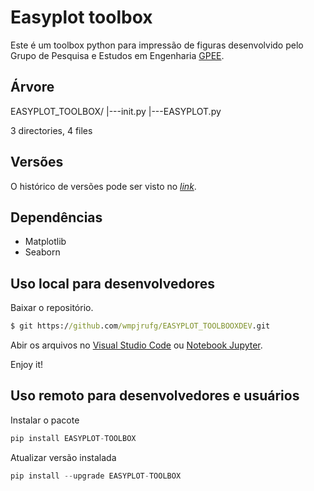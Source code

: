 # Easyplot toolbox
Este é um toolbox python para impressão de figuras desenvolvido pelo Grupo de Pesquisa e Estudos em Engenharia [GPEE](dgp.cnpq.br/dgp/espelhogrupo/0710850761714940).

## Árvore
EASYPLOT_TOOLBOX/
|---init.py
|---EASYPLOT.py

3 directories, 4 files

## Versões
O histórico de versões pode ser visto no [_link_](https://pypi.org/project/EASYPLOT-TOOLBOX/#history).

## Dependências
- Matplotlib
- Seaborn

## Uso local para desenvolvedores
Baixar o repositório.

```cmd
$ git https://github.com/wmpjrufg/EASYPLOT_TOOLBOOXDEV.git
```
Abir os arquivos no [Visual Studio Code](https://code.visualstudio.com) ou [Notebook Jupyter](https://jupyter.org).  

Enjoy it!

## Uso remoto para desenvolvedores e usuários
Instalar o pacote

```py
pip install EASYPLOT-TOOLBOX
```

Atualizar versão instalada

```py
pip install --upgrade EASYPLOT-TOOLBOX
```
